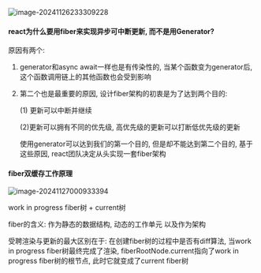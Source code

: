 ![image-20241126233309228](C:\Users\莫松华\AppData\Roaming\Typora\typora-user-images\image-20241126233309228.png)

#### react为什么要用fiber来实现异步可中断更新, 而不是用Generator?

原因有两个:

1. generator和async await一样也是有传染性的, 当某个函数变为generator后, 这个函数调用链上的其他函数也会受到影响

2. 第二个也是最重要的原因, 设计fiber架构的初衷是为了达到两个目的: 

   (1) 更新可以中断并继续

   (2)更新可以拥有不同的优先级, 高优先级的更新可以打断低优先级的更新

   使用generator可以达到我们的第一个目的, 但是却不能达到第二个目的, 基于这些原因, react团队决定从头实现一套fiber架构



#### fiber双缓存工作原理

![image-20241127000933394](C:\Users\莫松华\AppData\Roaming\Typora\typora-user-images\image-20241127000933394.png)

work in progress fiber树 + current树 

fiber的含义: 作为静态的数据结构, 动态的工作单元 以及作为架构

受聘渲染与更新的最大区别在于: 在创建fiber树的过程中是否有diff算法, 当work in progress fiber树最终完成了渲染, fiberRootNode.current指向了work in progress fiber树的根节点, 此时它就变成了current fiber树